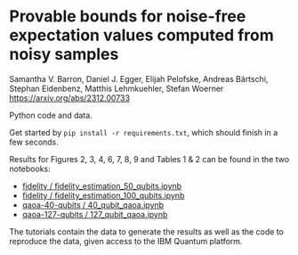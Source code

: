 # Provable bounds for noise-free expectation values computed from noisy samples

Samantha V. Barron, Daniel J. Egger, Elijah Pelofske, Andreas Bärtschi, Stephan Eidenbenz, Matthis Lehmkuehler, Stefan Woerner
https://arxiv.org/abs/2312.00733 

Python code and data.

Get started by `pip install -r requirements.txt`, which should finish in a few seconds.

Results for Figures 2, 3, 4, 6, 7, 8, 9 and Tables 1 & 2 can be found in the two notebooks:
- [fidelity / fidelity_estimation_50_qubits.ipynb](https://github.com/stefan-woerner/provable_bounds_cvar/blob/revision/fidelity/fidelity_estimation_50_qubits.ipynb)
- [fidelity / fidelity_estimation_100_qubits.ipynb](https://github.com/stefan-woerner/provable_bounds_cvar/blob/revision/fidelity/fidelity_estimation_100_qubits.ipynb)
- [qaoa-40-qubits / 40_qubit_qaoa.ipynb](https://github.com/stefan-woerner/provable_bounds_cvar/blob/revision/qaoa-40-qubits/40_qubit_qaoa.ipynb)
- [qaoa-127-qubits / 127_qubit_qaoa.ipynb](https://github.com/stefan-woerner/provable_bounds_cvar/blob/revision/qaoa-127-qubits/127_qubit_qaoa.ipynb)

The tutorials contain the data to generate the results as well as the code to reproduce the data, given access to the IBM Quantum platform.
